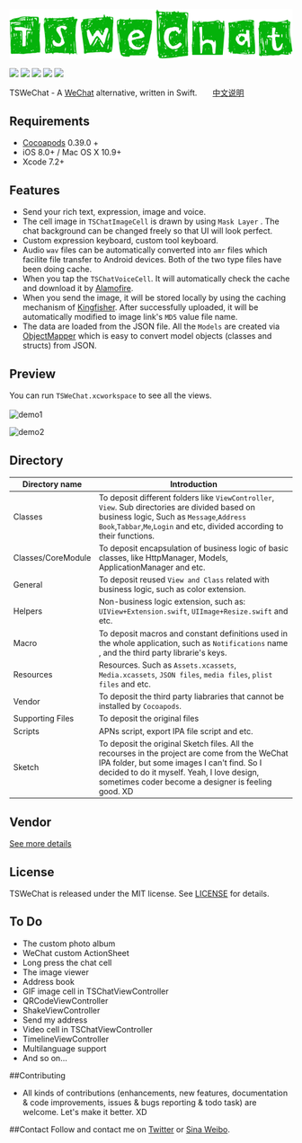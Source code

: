 <img src="./images/logo.png" alt="TSWeChat" title="TSWeChat"/>

<a href="https://github.com/hilen/TSWeChat"><img src="https://img.shields.io/travis/rust-lang/rust.svg"></a>
<a href="https://swift.org/"><img src="https://img.shields.io/badge/Swift-compatible-orange.svg"></a>
<img src="https://img.shields.io/badge/platform-iOS%208.0%2B-ff69b4.svg">
<a href="https://github.com/hilen/TSWeChat/blob/master/LICENSE"><img src="https://img.shields.io/badge/license-MIT-green.svg?style=flat"></a>
<a href="http://twitter.com/hilenlai"><img src="https://img.shields.io/badge/twitter-@hilenlai-blue.svg?style=flat"></a>

TSWeChat - A [WeChat](https://itunes.apple.com/cn/app/wei/id414478124) alternative, written in Swift. &nbsp;&nbsp;&nbsp;&nbsp;&nbsp;&nbsp;[中文说明](Chinese_README.md)

## Requirements
- [Cocoapods](https://github.com/CocoaPods/CocoaPods) 0.39.0 +
- iOS 8.0+ / Mac OS X 10.9+
- Xcode 7.2+


## Features
- Send your rich text, expression, image and voice.
- The cell image in `TSChatImageCell` is drawn by using `Mask Layer` . The chat background can be changed freely so that UI will look perfect.
- Custom expression keyboard, custom tool keyboard.
- Audio `wav` files can be automatically converted into `amr` files which facilite file transfer to Android devices. Both of the two type files have been doing cache.
- When you tap the `TSChatVoiceCell`. It will automatically check the cache and download it by [Alamofire](https://github.com/Alamofire/Alamofire). 
- When you send the image, it will be stored locally by using the caching mechanism of [Kingfisher](https://github.com/onevcat/Kingfisher). After successfully uploaded, it will be automatically modified to image link's `MD5` value file name.
- The data are loaded from the JSON file. All the `Models` are created via [ObjectMapper](https://github.com/Hearst-DD/ObjectMapper) which is easy to convert model objects (classes and structs) from JSON.



## Preview
You can run `TSWeChat.xcworkspace` to see all the views.<br><br>
![demo1](https://cloud.githubusercontent.com/assets/16911734/13484861/a72aedcc-e13c-11e5-8fa2-33679c1a4223.gif)

![demo2](https://cloud.githubusercontent.com/assets/16911734/13484978/e372c16e-e13d-11e5-84e0-d8df04ea17e8.gif)

## Directory

Directory name|Introduction
---|---
Classes| To deposit different folders like `ViewController`, `View`. Sub directories are divided based on business logic, Such as `Message`,`Address Book`,`Tabbar`,`Me`,`Login` and etc, divided according to their functions. 
Classes/CoreModule| To deposit encapsulation of business logic of basic classes, like HttpManager, Models, ApplicationManager and etc.
General|To deposit reused `View and Class` related with business logic, such as color extension.
Helpers|Non-business logic extension, such as: `UIView+Extension.swift`, `UIImage+Resize.swift` and etc.
Macro|To deposit macros and constant definitions used in the whole application, such as ` Notifications ` name , and  the third party librarie's keys.
Resources| Resources. Such as `Assets.xcassets`, `Media.xcassets`, `JSON files`, `media files`, `plist files` and etc.
Vendor| To deposit the third party liabraries that cannot be installed by `Cocoapods`.
Supporting Files| To deposit the original files
Scripts| APNs script, export IPA file script and etc.
Sketch| To deposit the original Sketch files. All the recourses in the project are come from the WeChat IPA folder, but some images I can't find. So I decided to do it myself. Yeah, I love design, sometimes coder become a designer is feeling good. XD


## Vendor
[See more details](https://github.com/hilen/TSWeChat/blob/master/Podfile)

## License
TSWeChat is released under the MIT license. See [LICENSE](https://github.com/hilen/TSWeChat/blob/master/LICENSE) for details.

## To Do
- The custom photo album
- WeChat custom ActionSheet
- Long press the chat cell
- The image viewer
- Address book
- GIF image cell in TSChatViewController
- QRCodeViewController
- ShakeViewController
- Send my address
- Video cell in TSChatViewController
- TimelineViewController
- Multilanguage support
- And so on...

##Contributing
- All kinds of contributions (enhancements, new features, documentation & code improvements, issues & bugs reporting & todo task) are welcome. Let's make it better. XD

##Contact
Follow and contact me on [Twitter](http://twitter.com/hilenlai) or [Sina Weibo](http://weibo.com/laihailong).




